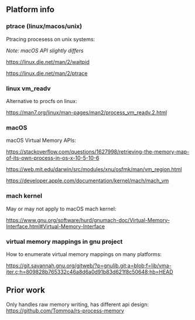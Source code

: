 ## Platform info

### ptrace (linux/macos/unix)

Ptracing procesess on unix systems:

_Note: macOS API slightly differs_

https://linux.die.net/man/2/waitpid

https://linux.die.net/man/2/ptrace

### linux vm_readv

Alternative to procfs on linux:

https://man7.org/linux/man-pages/man2/process_vm_readv.2.html

### macOS

macOS Virtual Memory APIs:

https://stackoverflow.com/questions/1627998/retrieving-the-memory-map-of-its-own-process-in-os-x-10-5-10-6

https://web.mit.edu/darwin/src/modules/xnu/osfmk/man/vm_region.html

https://developer.apple.com/documentation/kernel/mach/mach_vm

### mach kernel

May or may not apply to macOS mach kernel:

https://www.gnu.org/software/hurd/gnumach-doc/Virtual-Memory-Interface.html#Virtual-Memory-Interface

### virtual memory mappings in gnu project

How to enumerate virtual memory mappings on many platforms:

https://git.savannah.gnu.org/gitweb/?p=gnulib.git;a=blob;f=lib/vma-iter.c;h=809828b765332c46a8d6a0d91b83d621f8c50648;hb=HEAD

## Prior work

Only handles raw memory writing, has different api design:
https://github.com/Tommoa/rs-process-memory
